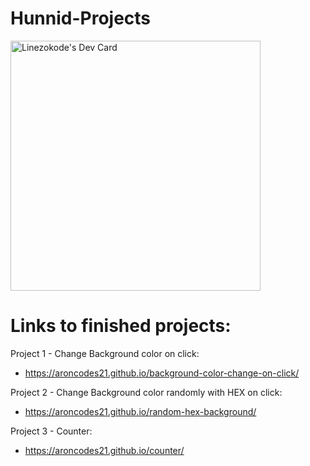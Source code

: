 # Hunnid-Projects

<a href="https://app.daily.dev/lino"><img src="https://api.daily.dev/devcards/536625d6496f418c81a1749ea9720212.png?r=rh4" width="400" alt="Linezokode's Dev Card"/></a>

# Links to finished projects:

Project 1 - Change Background color on click:
  - https://aroncodes21.github.io/background-color-change-on-click/


Project 2 - Change Background color randomly with HEX on click:
  - https://aroncodes21.github.io/random-hex-background/

Project 3 - Counter:
  - https://aroncodes21.github.io/counter/
